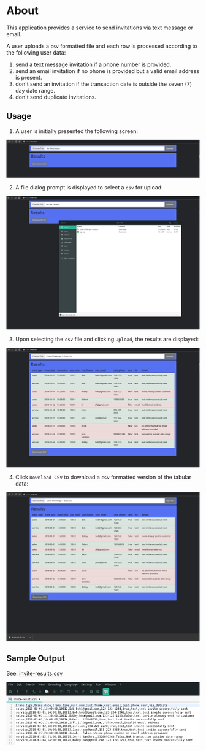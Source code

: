 # About

This application provides a service to send invitations via text message or email.

A user uploads a `csv` formatted file and each row is processed according to the following user data:
1. send a text message invitation if a phone number is provided.
2. send an email invitation if no phone is provided but a valid email address is present.
3. don't send an invitation if the transaction date is outside the seven (7) day date range.
4. don't send duplicate invitations.

## Usage
1. A user is initially presented the following screen:

![screen-1.png](screen-1.png)

2. A file dialog prompt is displayed to select a `csv` for upload:

![screen-2.png](screen-2.png)

3. Upon selecting the `csv` file and clicking `Upload`, the results are displayed:

![screen-3.png](screen-3.png)

4. Click `Download CSV` to download a `csv` formatted version of the tabular data:

![screen-4.png](screen-4.png)

## Sample Output

See: [invite-results.csv](invite-results.csv)

![screen-5.png](screen-5.png)
